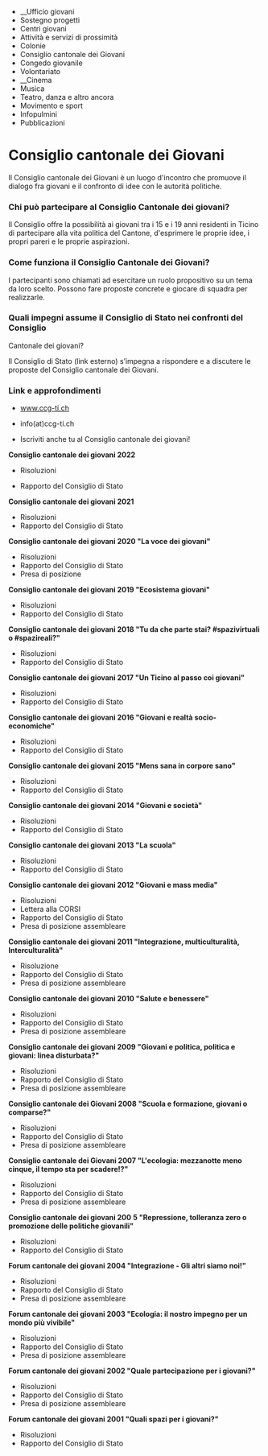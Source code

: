   * __Ufficio giovani
  * Sostegno progetti
  * Centri giovani
  * Attività e servizi di prossimità
  * Colonie
  * Consiglio cantonale dei Giovani
  * Congedo giovanile
  * Volontariato
  *  __Cinema
  * Musica
  * Teatro, danza e altro ancora
  * Movimento e sport
  * Infopulmini
  * Pubblicazioni

#  Consiglio cantonale dei Giovani

Il Consiglio cantonale dei Giovani è un luogo d'incontro che promuove il
dialogo fra giovani e il confronto di idee con le autorità politiche.

### Chi può partecipare al Consiglio Cantonale dei giovani?

Il Consiglio offre la possibilità ai giovani tra i 15 e i 19 anni residenti in
Ticino di partecipare alla vita politica del Cantone, d'esprimere le proprie
idee, i propri pareri e le proprie aspirazioni.

### Come funziona il Consiglio Cantonale dei Giovani?

I partecipanti sono chiamati ad esercitare un ruolo propositivo su un tema da
loro scelto. Possono fare proposte concrete e giocare di squadra per
realizzarle.

### Quali impegni assume il Consiglio di Stato nei confronti del Consiglio
Cantonale dei giovani?

Il Consiglio di Stato (link esterno) s’impegna a rispondere e a discutere le
proposte del Consiglio cantonale dei Giovani.

###  Link e approfondimenti

  * www.ccg-ti.ch
  * info(at)ccg-ti.ch

  * Iscriviti anche tu al Consiglio cantonale dei giovani!

**Consiglio cantonale dei giovani 2022**

  * Risoluzioni

  * Rapporto del Consiglio di Stato

**Consiglio cantonale dei giovani 2021**

  * Risoluzioni
  * Rapporto del Consiglio di Stato

**Consiglio cantonale dei giovani 2020 "La voce dei giovani"**

  * Risoluzioni 
  * Rapporto del Consiglio di Stato 
  * Presa di posizione

**Consiglio cantonale dei giovani 2019 "Ecosistema giovani"**

  * Risoluzioni
  * Rapporto del Consiglio di Stato

**Consiglio cantonale dei giovani 2018 "Tu da che parte stai? #spazivirtuali o
#spazireali?"**

  * Risoluzioni
  * Rapporto del Consiglio di Stato

**Consiglio cantonale dei giovani 2017 "Un Ticino al passo coi giovani"**

  * Risoluzioni
  * Rapporto del Consiglio di Stato

**Consiglio cantonale dei giovani 2016 "Giovani e realtà socio-economiche"**

  * Risoluzioni
  * Rapporto del Consiglio di Stato

**Consiglio cantonale dei giovani 2015 "Mens sana in corpore sano"**

  * Risoluzioni
  * Rapporto del Consiglio di Stato

**Consiglio cantonale dei giovani 2014 "Giovani e società"**

  * Risoluzioni
  * Rapporto del Consiglio di Stato

**Consiglio cantonale dei giovani 2013 "La scuola"**

  * Risoluzioni
  * Rapporto del Consiglio di Stato

**Consiglio cantonale dei giovani 2012 "Giovani e mass media"**

  * Risoluzioni
  * Lettera alla CORSI
  * Rapporto del Consiglio di Stato
  * Presa di posizione assembleare

**Consiglio cantonale dei giovani 2011 "Integrazione, multiculturalità,
Interculturalità"**

  * Risoluzione
  * Rapporto del Consiglio di Stato
  * Presa di posizione assembleare

**Consiglio cantonale dei giovani 2010 "Salute e benessere"**

  * Risoluzioni
  * Rapporto del Consiglio di Stato
  * Presa di posizione assembleare

**Consiglio cantonale dei giovani 2009 "Giovani e politica, politica e
giovani: linea disturbata?"**

  * Risoluzioni
  * Rapporto del Consiglio di Stato 
  * Presa di posizione assembleare

**Consiglio cantonale dei Giovani 2008 "Scuola e formazione, giovani o
comparse?"**

  * Risoluzioni
  * Rapporto del Consiglio di Stato 
  * Presa di posizione assembleare

**Consiglio cantonale dei Giovani 2007 "L'ecologia: mezzanotte meno cinque, il
tempo sta per scadere!?"**

  * Risoluzioni
  * Rapporto del Consiglio di Stato
  * Presa di posizione assembleare

**Consiglio cantonale dei giovani 200** **5 "Repressione, tolleranza zero o
promozione delle politiche giovanili"**

  * Risoluzioni
  * Rapporto del Consiglio di Stato

**Forum cantonale dei giovani 2004 "Integrazione - Gli altri siamo noi!"**

  * Risoluzioni
  * Rapporto del Consiglio di Stato 
  * Presa di posizione assembleare

**Forum cantonale dei giovani 2003 "Ecologia: il nostro impegno per un mondo
più vivibile"**

  * Risoluzioni
  * Rapporto del Consiglio di Stato
  * Presa di posizione assembleare

**Forum cantonale dei giovani 2002 "Quale partecipazione per i giovani?"**

  * Risoluzioni
  * Rapporto del Consiglio di Stato 
  * Presa di posizione assembleare

**Forum cantonale dei giovani 2001 "Quali spazi per i giovani?"**

  * Risoluzioni
  * Rapporto del Consiglio di Stato

